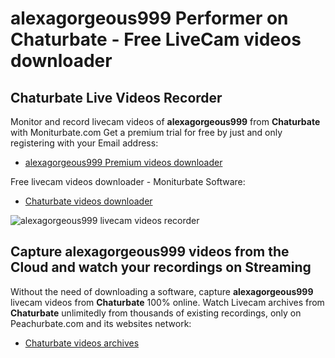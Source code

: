 # alexagorgeous999 Performer on Chaturbate - Free LiveCam videos downloader

## Chaturbate Live Videos Recorder

Monitor and record livecam videos of **alexagorgeous999** from **Chaturbate** with Moniturbate.com
Get a premium trial for free by just and only registering with your Email address:
* [alexagorgeous999 Premium videos downloader](https://moniturbate.com/request-demo-licence-key.html)

Free livecam videos downloader - Moniturbate Software:
* [Chaturbate videos downloader](https://moniturbate.com/moniturbate-download-software.html)

![alexagorgeous999 livecam videos recorder](https://peachurnet.com/templates/moniturbate-software.png)


## Capture alexagorgeous999 videos from the Cloud and watch your recordings on Streaming

Without the need of downloading a software, capture **alexagorgeous999** livecam videos from **Chaturbate** 100% online.
Watch Livecam archives from **Chaturbate** unlimitedly from thousands of existing recordings, only on Peachurbate.com and its websites network:
* [Chaturbate videos archives](https://peachurnet.com/)